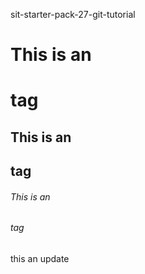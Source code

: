 sit-starter-pack-27-git-tutorial
# This is an <h1> tag

## This is an <h2> tag

###### This is an <h6> tag
this an update